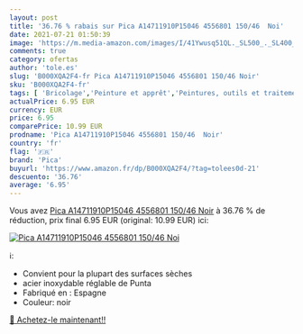 ```yaml
---
layout: post
title: '36.76 % rabais sur Pica A14711910P15046 4556801 150/46  Noi'
date: 2021-07-21 01:50:39
image: 'https://m.media-amazon.com/images/I/41Ywusq51QL._SL500_._SL400_.jpg'
comments: true
category: ofertas
author: 'tole.es'
slug: 'B000XQA2F4-fr Pica A14711910P15046 4556801 150/46 Noir'
sku: 'B000XQA2F4-fr'
tags: [ 'Bricolage','Peinture et apprêt','Peintures, outils et traitement des murs','Pots de peinture testeurs','pica', ]
actualPrice: 6.95 EUR
currency: EUR
price: 6.95
comparePrice: 10.99 EUR
prodname: 'Pica A14711910P15046 4556801 150/46  Noir'
country: 'fr'
flag: '🇫🇷'
brand: 'Pica'
buyurl: 'https://www.amazon.fr/dp/B000XQA2F4/?tag=tolees0d-21'
descuento: '36.76'
average: '6.95'
---
```


Vous avez [Pica A14711910P15046 4556801 150/46  Noir](https://www.amazon.fr/dp/B000XQA2F4/?tag=tolees0d-21)  à  36.76 % de réduction, prix final  6.95 EUR (original: 10.99 EUR) ici:

[![Pica A14711910P15046 4556801 150/46  Noi](https://m.media-amazon.com/images/I/41Ywusq51QL._SL500_._SL400_.jpg)](https://www.amazon.fr/dp/B000XQA2F4/?tag=tolees0d-21)

ℹ️:

- Convient pour la plupart des surfaces sèches
- acier inoxydable réglable de Punta
- Fabriqué en : Espagne
- Couleur: noir

[🛒 Achetez-le maintenant!!](https://www.amazon.fr/dp/B000XQA2F4/?tag=tolees0d-21)
